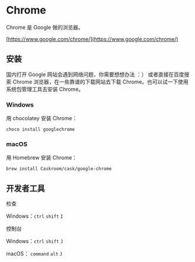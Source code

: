 # Chrome

Chrome 是 Google 做的浏览器。

[https://www.google.com/chrome/](https://www.google.com/chrome/)

## 安装

国内打开 Google 网站会遇到网络问题，你需要想想办法 ：） 或者直接在百度搜索 Chrome 浏览器，在一些靠谱的下载网站去下载 Chrome。也可以试一下使用系统包管理工具去安装 Chrome。

### **Windows**

用 chocolatey 安装 Chrome：

```
choco install googlechrome
```

### **macOS**

用 Homebrew 安装 Chrome：

```
brew install Caskroom/cask/google-chrome
```

## 开发者工具

检查

Windows：`ctrl`  `shift` `I`

控制台

Windows：`ctrl`  `shift`  `J`

macOS： `command` `alt` `J`

